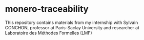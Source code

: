 # monero-traceability
This repository contains materials from my internship with Sylvain CONCHON, professor at Paris-Saclay University and researcher at Laboratoire des Méthodes Formelles (LMF)
